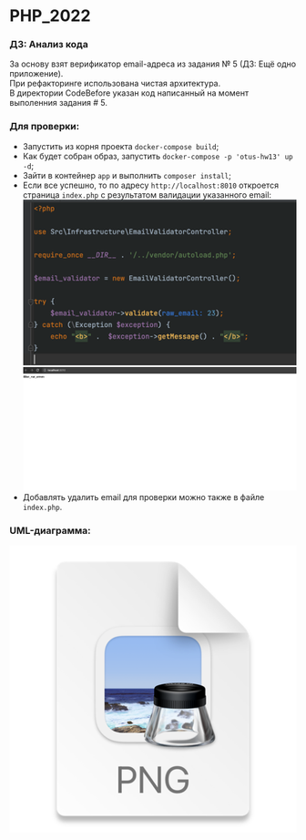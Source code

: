 # PHP_2022

### ДЗ: Анализ кода

За основу взят верификатор email-адреса из задания № 5 (ДЗ: Ещё одно приложение).  
При рефакторинге использована чистая архитектура.  
В директории CodeBefore указан код написанный на момент выполенния задания # 5.  

### Для проверки:
- Запустить из корня проекта ```docker-compose build```;
- Как будет собран образ, запустить ```docker-compose -p 'otus-hw13' up -d```;
- Зайти в контейнер ```app``` и выполнить ```composer install```;
- Если все успешно, то по адресу ```http://localhost:8010``` откроется страница ```index.php``` с результатом валидации указанного email:  
![img.png](Readme-img/img.png)  
![img_1.png](Readme-img/img_1.png)
- Добавлять удалить email для проверки можно также в файле ```index.php```.

### UML-диаграмма:
![img_2.png](Readme-img/img_2.png)

